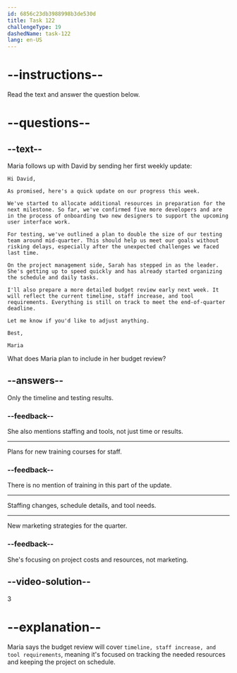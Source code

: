 ```yaml
---
id: 6856c23db3988998b3de530d
title: Task 122
challengeType: 19
dashedName: task-122
lang: en-US
---
```


<!--READING-->

# --instructions--

Read the text and answer the question below.

# --questions--

## --text--

Maria follows up with David by sending her first weekly update:

`Hi David,`

`As promised, here's a quick update on our progress this week.`

`We've started to allocate additional resources in preparation for the next milestone. So far, we've confirmed five more developers and are in the process of onboarding two new designers to support the upcoming user interface work.`

`For testing, we've outlined a plan to double the size of our testing team around mid-quarter. This should help us meet our goals without risking delays, especially after the unexpected challenges we faced last time.`

`On the project management side, Sarah has stepped in as the leader. She's getting up to speed quickly and has already started organizing the schedule and daily tasks.`

`I'll also prepare a more detailed budget review early next week. It will reflect the current timeline, staff increase, and tool requirements. Everything is still on track to meet the end-of-quarter deadline.`

`Let me know if you'd like to adjust anything.`

`Best,`

`Maria`

What does Maria plan to include in her budget review?

## --answers--

Only the timeline and testing results.

### --feedback--

She also mentions staffing and tools, not just time or results.

---

Plans for new training courses for staff.

### --feedback--

There is no mention of training in this part of the update.

---

Staffing changes, schedule details, and tool needs.

---

New marketing strategies for the quarter.

### --feedback--

She's focusing on project costs and resources, not marketing.

## --video-solution--

3

# --explanation--

Maria says the budget review will cover `timeline, staff increase, and tool requirements`, meaning it's focused on tracking the needed resources and keeping the project on schedule.
